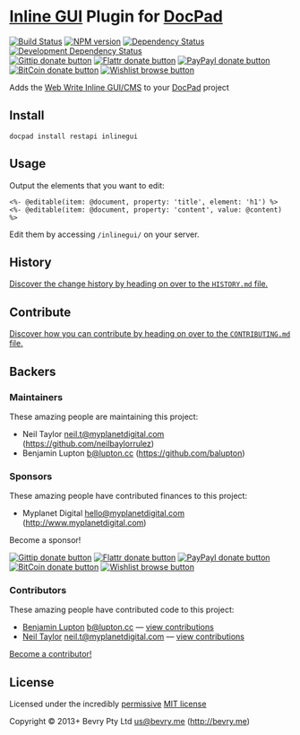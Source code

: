 # [Inline GUI](https://github.com/webwrite/inlinegui) Plugin for [DocPad](http://docpad.org)

<!-- BADGES/ -->

[![Build Status](http://img.shields.io/travis-ci/docpad/docpad-plugin-inlinegui.png?branch=master)](http://travis-ci.org/docpad/docpad-plugin-inlinegui "Check this project's build status on TravisCI")
[![NPM version](http://badge.fury.io/js/docpad-plugin-inlinegui.png)](https://npmjs.org/package/docpad-plugin-inlinegui "View this project on NPM")
[![Dependency Status](https://david-dm.org/docpad/docpad-plugin-inlinegui.png?theme=shields.io)](https://david-dm.org/docpad/docpad-plugin-inlinegui)
[![Development Dependency Status](https://david-dm.org/docpad/docpad-plugin-inlinegui/dev-status.png?theme=shields.io)](https://david-dm.org/docpad/docpad-plugin-inlinegui#info=devDependencies)<br/>
[![Gittip donate button](http://img.shields.io/gittip/docpad.png)](https://www.gittip.com/docpad/ "Donate weekly to this project using Gittip")
[![Flattr donate button](http://img.shields.io/flattr/donate.png?color=yellow)](http://flattr.com/thing/344188/balupton-on-Flattr "Donate monthly to this project using Flattr")
[![PayPayl donate button](http://img.shields.io/paypal/donate.png?color=yellow)](https://www.paypal.com/cgi-bin/webscr?cmd=_s-xclick&hosted_button_id=QB8GQPZAH84N6 "Donate once-off to this project using Paypal")
[![BitCoin donate button](http://img.shields.io/bitcoin/donate.png?color=yellow)](https://coinbase.com/checkouts/9ef59f5479eec1d97d63382c9ebcb93a "Donate once-off to this project using BitCoin")
[![Wishlist browse button](http://img.shields.io/wishlist/browse.png?color=yellow)](http://amzn.com/w/2F8TXKSNAFG4V "Buy an item on our wishlist for us")

<!-- /BADGES -->


Adds the [Web Write Inline GUI/CMS](https://github.com/webwrite/inlinegui) to your [DocPad](http://docpad.org) project


## Install

```
docpad install restapi inlinegui
```

## Usage

Output the elements that you want to edit:

```
<%- @editable(item: @document, property: 'title', element: 'h1') %>
<%- @editable(item: @document, property: 'content', value: @content) %>
```

Edit them by accessing `/inlinegui/` on your server.


<!-- HISTORY/ -->

## History
[Discover the change history by heading on over to the `HISTORY.md` file.](https://github.com/docpad/docpad-plugin-inlinegui/blob/master/HISTORY.md#files)

<!-- /HISTORY -->


<!-- CONTRIBUTE/ -->

## Contribute

[Discover how you can contribute by heading on over to the `CONTRIBUTING.md` file.](https://github.com/docpad/docpad-plugin-inlinegui/blob/master/CONTRIBUTING.md#files)

<!-- /CONTRIBUTE -->


<!-- BACKERS/ -->

## Backers

### Maintainers

These amazing people are maintaining this project:

- Neil Taylor <neil.t@myplanetdigital.com> (https://github.com/neilbaylorrulez)
- Benjamin Lupton <b@lupton.cc> (https://github.com/balupton)

### Sponsors

These amazing people have contributed finances to this project:

- Myplanet Digital <hello@myplanetdigital.com> (http://www.myplanetdigital.com)

Become a sponsor!

[![Gittip donate button](http://img.shields.io/gittip/docpad.png)](https://www.gittip.com/docpad/ "Donate weekly to this project using Gittip")
[![Flattr donate button](http://img.shields.io/flattr/donate.png?color=yellow)](http://flattr.com/thing/344188/balupton-on-Flattr "Donate monthly to this project using Flattr")
[![PayPayl donate button](http://img.shields.io/paypal/donate.png?color=yellow)](https://www.paypal.com/cgi-bin/webscr?cmd=_s-xclick&hosted_button_id=QB8GQPZAH84N6 "Donate once-off to this project using Paypal")
[![BitCoin donate button](http://img.shields.io/bitcoin/donate.png?color=yellow)](https://coinbase.com/checkouts/9ef59f5479eec1d97d63382c9ebcb93a "Donate once-off to this project using BitCoin")
[![Wishlist browse button](http://img.shields.io/wishlist/browse.png?color=yellow)](http://amzn.com/w/2F8TXKSNAFG4V "Buy an item on our wishlist for us")

### Contributors

These amazing people have contributed code to this project:

- [Benjamin Lupton](https://github.com/balupton) <b@lupton.cc> — [view contributions](https://github.com/docpad/docpad-plugin-inlinegui/commits?author=balupton)
- [Neil Taylor](https://github.com/neilbaylorrulez) <neil.t@myplanetdigital.com> — [view contributions](https://github.com/docpad/docpad-plugin-inlinegui/commits?author=neilbaylorrulez)

[Become a contributor!](https://github.com/docpad/docpad-plugin-inlinegui/blob/master/CONTRIBUTING.md#files)

<!-- /BACKERS -->


<!-- LICENSE/ -->

## License

Licensed under the incredibly [permissive](http://en.wikipedia.org/wiki/Permissive_free_software_licence) [MIT license](http://creativecommons.org/licenses/MIT/)

Copyright &copy; 2013+ Bevry Pty Ltd <us@bevry.me> (http://bevry.me)

<!-- /LICENSE -->


